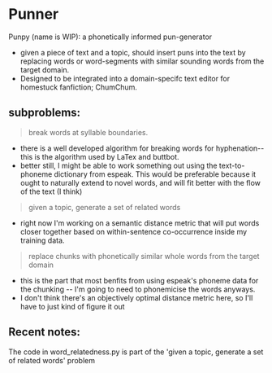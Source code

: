 Punner
======

Punpy (name is WIP): a phonetically informed pun-generator
  - given a piece of text and a topic, should insert puns into the text by replacing words or word-segments with similar sounding words from the target domain.
  - Designed to be integrated into a domain-specifc text editor for homestuck fanfiction; ChumChum.


subproblems:
---

 > break words at syllable boundaries.
  - there is a well developed algorithm for breaking words for hyphenation--this is the algorithm used by LaTex and buttbot.
  - better still, I might be able to work something out using the text-to-phoneme dictionary from espeak. This would be preferable because it ought to naturally extend to novel words, and will fit better with the flow of the text (I think)

 > given a topic, generate a set of related words
  - right now I'm working on a semantic distance metric that will put words closer together based on within-sentence co-occurrence inside my training data.

 > replace chunks with phonetically similar whole words from the target domain
  - this is the part that most benfits from using espeak's phoneme data for the chunking -- I'm going to need to phonemicise the words anyways.
  - I don't think there's an objectively optimal distance metric here, so I'll have to just kind of figure it out

Recent notes:
------

The code in word_relatedness.py is part of the 'given a topic, generate a set of related words' problem

